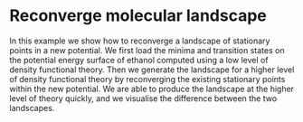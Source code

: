 # Reconverge molecular landscape

In this example we show how to reconverge a landscape of stationary points in a new potential. We first load the minima and transition states
on the potential energy surface of ethanol computed using a low level of density functional theory. Then we generate the landscape for a higher
level of density functional theory by reconverging the existing stationary points within the new potential. We are able to produce the landscape
at the higher level of theory quickly, and we visualise the difference between the two landscapes.
